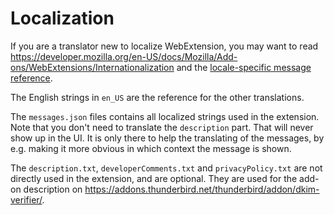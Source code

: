 # Localization

If you are a translator new to localize WebExtension,
you may want to read <https://developer.mozilla.org/en-US/docs/Mozilla/Add-ons/WebExtensions/Internationalization>
and the [locale-specific message reference](https://developer.mozilla.org/en-US/docs/Mozilla/Add-ons/WebExtensions/API/i18n/Locale-Specific_Message_reference).

The English strings in `en_US` are the reference for the other translations.

The `messages.json` files contains all localized strings used in the extension.
Note that you don't need to translate the `description` part.
That will never show up in the UI. It is only there to help the translating of the messages,
by e.g. making it more obvious in which context the message is shown.

The `description.txt`, `developerComments.txt` and `privacyPolicy.txt` are not directly used in the extension, and are optional.
They are used for the add-on description on <https://addons.thunderbird.net/thunderbird/addon/dkim-verifier/>.
